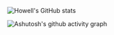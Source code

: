 <!--
**Howell-Shinji/Howell-Shinji** is a ✨ _special_ ✨ repository because its `README.md` (this file) appears on your GitHub profile.

Here are some ideas to get you started:

- 🔭 I’m currently working on ...
- 🌱 I’m currently learning ...
- 👯 I’m looking to collaborate on ...
- 🤔 I’m looking for help with ...
- 💬 Ask me about ...
- 📫 How to reach me: ...
- 😄 Pronouns: ...
- ⚡ Fun fact: ...
-->



![Howell's GitHub stats](https://github-readme-stats.vercel.app/api?username=Howell-Shinji&count_private=true&show_icons=true&theme=transparent)

![Ashutosh's github activity graph](https://github-readme-activity-graph.vercel.app/graph?username=Howell-Shinji&custom_title=Howell's%20Contribution%20Graph&hide_border=true&theme=react-dark)
